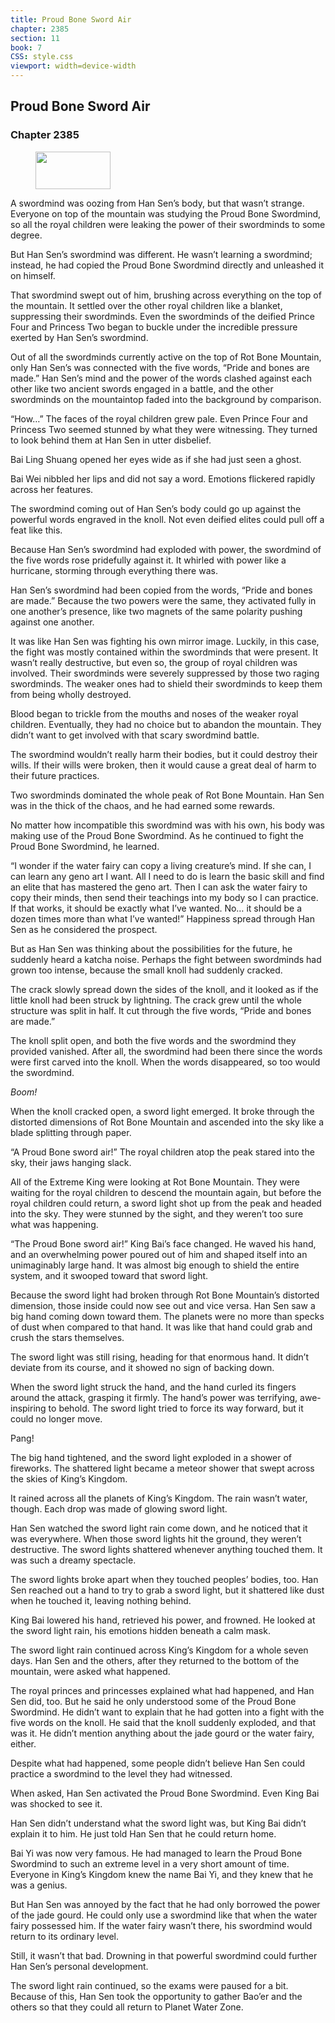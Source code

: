 ```yaml
---
title: Proud Bone Sword Air
chapter: 2385
section: 11
book: 7
CSS: style.css
viewport: width=device-width
---
```


## Proud Bone Sword Air

### Chapter 2385

<figure>
	<img src="../Images/gem.gif" alt="" id="gem" width="120" height="60" />
</figure>

A swordmind was oozing from Han Sen’s body, but that wasn’t strange. Everyone on top of the mountain was studying the Proud Bone Swordmind, so all the royal children were leaking the power of their swordminds to some degree.

But Han Sen’s swordmind was different. He wasn’t learning a swordmind; instead, he had copied the Proud Bone Swordmind directly and unleashed it on himself.

That swordmind swept out of him, brushing across everything on the top of the mountain. It settled over the other royal children like a blanket, suppressing their swordminds. Even the swordminds of the deified Prince Four and Princess Two began to buckle under the incredible pressure exerted by Han Sen’s swordmind.

Out of all the swordminds currently active on the top of Rot Bone Mountain, only Han Sen’s was connected with the five words, “Pride and bones are made.” Han Sen’s mind and the power of the words clashed against each other like two ancient swords engaged in a battle, and the other swordminds on the mountaintop faded into the background by comparison.

“How…” The faces of the royal children grew pale. Even Prince Four and Princess Two seemed stunned by what they were witnessing. They turned to look behind them at Han Sen in utter disbelief.

Bai Ling Shuang opened her eyes wide as if she had just seen a ghost.

Bai Wei nibbled her lips and did not say a word. Emotions flickered rapidly across her features.

The swordmind coming out of Han Sen’s body could go up against the powerful words engraved in the knoll. Not even deified elites could pull off a feat like this.

Because Han Sen’s swordmind had exploded with power, the swordmind of the five words rose pridefully against it. It whirled with power like a hurricane, storming through everything there was.

Han Sen’s swordmind had been copied from the words, “Pride and bones are made.” Because the two powers were the same, they activated fully in one another’s presence, like two magnets of the same polarity pushing against one another.

It was like Han Sen was fighting his own mirror image. Luckily, in this case, the fight was mostly contained within the swordminds that were present. It wasn’t really destructive, but even so, the group of royal children was involved. Their swordminds were severely suppressed by those two raging swordminds. The weaker ones had to shield their swordminds to keep them from being wholly destroyed.

Blood began to trickle from the mouths and noses of the weaker royal children. Eventually, they had no choice but to abandon the mountain. They didn’t want to get involved with that scary swordmind battle.

The swordmind wouldn’t really harm their bodies, but it could destroy their wills. If their wills were broken, then it would cause a great deal of harm to their future practices.

Two swordminds dominated the whole peak of Rot Bone Mountain. Han Sen was in the thick of the chaos, and he had earned some rewards.

No matter how incompatible this swordmind was with his own, his body was making use of the Proud Bone Swordmind. As he continued to fight the Proud Bone Swordmind, he learned.

“I wonder if the water fairy can copy a living creature’s mind. If she can, I can learn any geno art I want. All I need to do is learn the basic skill and find an elite that has mastered the geno art. Then I can ask the water fairy to copy their minds, then send their teachings into my body so I can practice. If that works, it should be exactly what I’ve wanted. No… it should be a dozen times more than what I’ve wanted!” Happiness spread through Han Sen as he considered the prospect.

But as Han Sen was thinking about the possibilities for the future, he suddenly heard a katcha noise. Perhaps the fight between swordminds had grown too intense, because the small knoll had suddenly cracked.

The crack slowly spread down the sides of the knoll, and it looked as if the little knoll had been struck by lightning. The crack grew until the whole structure was split in half. It cut through the five words, “Pride and bones are made.”

The knoll split open, and both the five words and the swordmind they provided vanished. After all, the swordmind had been there since the words were first carved into the knoll. When the words disappeared, so too would the swordmind.

*Boom!*

When the knoll cracked open, a sword light emerged. It broke through the distorted dimensions of Rot Bone Mountain and ascended into the sky like a blade splitting through paper.

“A Proud Bone sword air!” The royal children atop the peak stared into the sky, their jaws hanging slack.

All of the Extreme King were looking at Rot Bone Mountain. They were waiting for the royal children to descend the mountain again, but before the royal children could return, a sword light shot up from the peak and headed into the sky. They were stunned by the sight, and they weren’t too sure what was happening.

“The Proud Bone sword air!” King Bai’s face changed. He waved his hand, and an overwhelming power poured out of him and shaped itself into an unimaginably large hand. It was almost big enough to shield the entire system, and it swooped toward that sword light.

Because the sword light had broken through Rot Bone Mountain’s distorted dimension, those inside could now see out and vice versa. Han Sen saw a big hand coming down toward them. The planets were no more than specks of dust when compared to that hand. It was like that hand could grab and crush the stars themselves.

The sword light was still rising, heading for that enormous hand. It didn’t deviate from its course, and it showed no sign of backing down.

When the sword light struck the hand, and the hand curled its fingers around the attack, grasping it firmly. The hand’s power was terrifying, awe-inspiring to behold. The sword light tried to force its way forward, but it could no longer move.

Pang!

The big hand tightened, and the sword light exploded in a shower of fireworks. The shattered light became a meteor shower that swept across the skies of King’s Kingdom.

It rained across all the planets of King’s Kingdom. The rain wasn’t water, though. Each drop was made of glowing sword light.

Han Sen watched the sword light rain come down, and he noticed that it was everywhere. When those sword lights hit the ground, they weren’t destructive. The sword lights shattered whenever anything touched them. It was such a dreamy spectacle.

The sword lights broke apart when they touched peoples’ bodies, too. Han Sen reached out a hand to try to grab a sword light, but it shattered like dust when he touched it, leaving nothing behind.

King Bai lowered his hand, retrieved his power, and frowned. He looked at the sword light rain, his emotions hidden beneath a calm mask.

The sword light rain continued across King’s Kingdom for a whole seven days. Han Sen and the others, after they returned to the bottom of the mountain, were asked what happened.

The royal princes and princesses explained what had happened, and Han Sen did, too. But he said he only understood some of the Proud Bone Swordmind. He didn’t want to explain that he had gotten into a fight with the five words on the knoll. He said that the knoll suddenly exploded, and that was it. He didn’t mention anything about the jade gourd or the water fairy, either.

Despite what had happened, some people didn’t believe Han Sen could practice a swordmind to the level they had witnessed.

When asked, Han Sen activated the Proud Bone Swordmind. Even King Bai was shocked to see it.

Han Sen didn’t understand what the sword light was, but King Bai didn’t explain it to him. He just told Han Sen that he could return home.

Bai Yi was now very famous. He had managed to learn the Proud Bone Swordmind to such an extreme level in a very short amount of time. Everyone in King’s Kingdom knew the name Bai Yi, and they knew that he was a genius.

But Han Sen was annoyed by the fact that he had only borrowed the power of the jade gourd. He could only use a swordmind like that when the water fairy possessed him. If the water fairy wasn’t there, his swordmind would return to its ordinary level.

Still, it wasn’t that bad. Drowning in that powerful swordmind could further Han Sen’s personal development.

The sword light rain continued, so the exams were paused for a bit. Because of this, Han Sen took the opportunity to gather Bao’er and the others so that they could all return to Planet Water Zone.